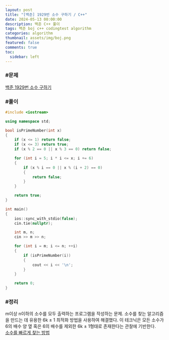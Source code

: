 ```yaml
---
layout: post
title: "[백준] 1929번 소수 구하기 / C++"
date: 2024-05-13 00:00:00
description: 백준 C++ 풀이
tags: 백준 boj c++ codingtest algorithm
categories: algorithm
thumbnail: assets/img/boj.png
featured: false
comments: true
toc:
  sidebar: left
---
```


### #문제
[백준 1929번 소수 구하기](https://www.acmicpc.net/problem/1929)

### #풀이
```c++
#include <iostream>

using namespace std;

bool isPrimeNumber(int x)
{
	if (x <= 1) return false;
	if (x <= 3) return true;
	if (x % 2 == 0 || x % 3 == 0) return false;

	for (int i = 5; i * i <= x; i += 6)
	{
		if (x % i == 0 || x % (i + 2) == 0)
		{
			return false;
		}
	}

	return true;
}

int main()
{
	ios::sync_with_stdio(false);
	cin.tie(nullptr);

	int m, n;
	cin >> m >> n;

	for (int i = m; i <= n; ++i)
	{
		if (isPrimeNumber(i))
		{
			cout << i << '\n';
		}
	}

	return 0;
}
```

### #정리
m이상 n이하의 소수를 모두 출력하는 프로그램을 작성하는 문제. 소수를 찾는 알고리즘을 만드는 데 유용한 6k ± 1 최적화 방법을 사용하여 해결했다. 이 테크닉은 모든 소수가 6의 배수 양 옆 혹은 6의 배수를 제외한 6k ± 1형태로 존재한다는 관찰에 기반한다.
<br>
<a href="https://mhoo999.github.io/blog/2024/findPrimeNumber/" target="_blank">소수를 빠르게 찾는 방법</a>